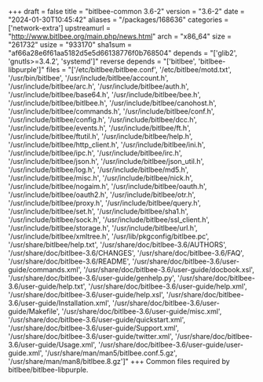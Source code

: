 +++
draft = false
title = "bitlbee-common 3.6-2"
version = "3.6-2"
date = "2024-01-30T10:45:42"
aliases = "/packages/168636"
categories = ['network-extra']
upstreamurl = "http://www.bitlbee.org/main.php/news.html"
arch = "x86_64"
size = "261732"
usize = "933170"
sha1sum = "af66a28e6f61aa5182d5e5d66138776f0b768504"
depends = "['glib2', 'gnutls>=3.4.2', 'systemd']"
reverse depends = "['bitlbee', 'bitlbee-libpurple']"
files = "['/etc/bitlbee/bitlbee.conf', '/etc/bitlbee/motd.txt', '/usr/bin/bitlbee', '/usr/include/bitlbee/account.h', '/usr/include/bitlbee/arc.h', '/usr/include/bitlbee/auth.h', '/usr/include/bitlbee/base64.h', '/usr/include/bitlbee/bee.h', '/usr/include/bitlbee/bitlbee.h', '/usr/include/bitlbee/canohost.h', '/usr/include/bitlbee/commands.h', '/usr/include/bitlbee/conf.h', '/usr/include/bitlbee/config.h', '/usr/include/bitlbee/dcc.h', '/usr/include/bitlbee/events.h', '/usr/include/bitlbee/ft.h', '/usr/include/bitlbee/ftutil.h', '/usr/include/bitlbee/help.h', '/usr/include/bitlbee/http_client.h', '/usr/include/bitlbee/ini.h', '/usr/include/bitlbee/ipc.h', '/usr/include/bitlbee/irc.h', '/usr/include/bitlbee/json.h', '/usr/include/bitlbee/json_util.h', '/usr/include/bitlbee/log.h', '/usr/include/bitlbee/md5.h', '/usr/include/bitlbee/misc.h', '/usr/include/bitlbee/nick.h', '/usr/include/bitlbee/nogaim.h', '/usr/include/bitlbee/oauth.h', '/usr/include/bitlbee/oauth2.h', '/usr/include/bitlbee/otr.h', '/usr/include/bitlbee/proxy.h', '/usr/include/bitlbee/query.h', '/usr/include/bitlbee/set.h', '/usr/include/bitlbee/sha1.h', '/usr/include/bitlbee/sock.h', '/usr/include/bitlbee/ssl_client.h', '/usr/include/bitlbee/storage.h', '/usr/include/bitlbee/url.h', '/usr/include/bitlbee/xmltree.h', '/usr/lib/pkgconfig/bitlbee.pc', '/usr/share/bitlbee/help.txt', '/usr/share/doc/bitlbee-3.6/AUTHORS', '/usr/share/doc/bitlbee-3.6/CHANGES', '/usr/share/doc/bitlbee-3.6/FAQ', '/usr/share/doc/bitlbee-3.6/README', '/usr/share/doc/bitlbee-3.6/user-guide/commands.xml', '/usr/share/doc/bitlbee-3.6/user-guide/docbook.xsl', '/usr/share/doc/bitlbee-3.6/user-guide/genhelp.py', '/usr/share/doc/bitlbee-3.6/user-guide/help.txt', '/usr/share/doc/bitlbee-3.6/user-guide/help.xml', '/usr/share/doc/bitlbee-3.6/user-guide/help.xsl', '/usr/share/doc/bitlbee-3.6/user-guide/Installation.xml', '/usr/share/doc/bitlbee-3.6/user-guide/Makefile', '/usr/share/doc/bitlbee-3.6/user-guide/misc.xml', '/usr/share/doc/bitlbee-3.6/user-guide/quickstart.xml', '/usr/share/doc/bitlbee-3.6/user-guide/Support.xml', '/usr/share/doc/bitlbee-3.6/user-guide/twitter.xml', '/usr/share/doc/bitlbee-3.6/user-guide/Usage.xml', '/usr/share/doc/bitlbee-3.6/user-guide/user-guide.xml', '/usr/share/man/man5/bitlbee.conf.5.gz', '/usr/share/man/man8/bitlbee.8.gz']"
+++
Common files required by bitlbee/bitlbee-libpurple.